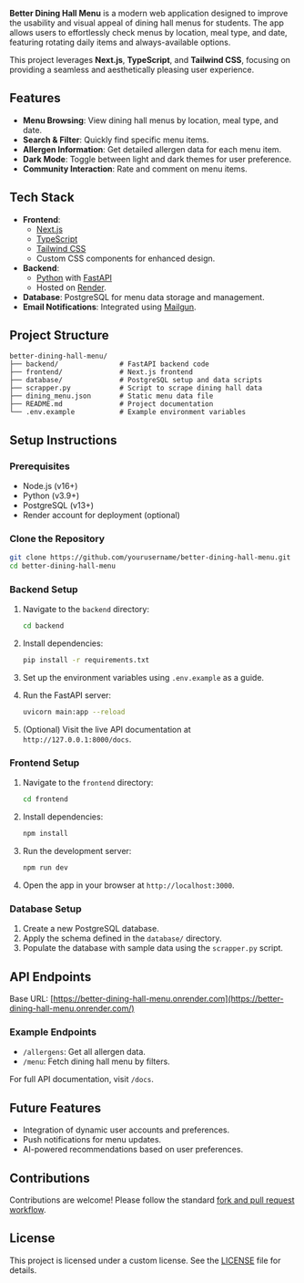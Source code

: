 **Better Dining Hall Menu** is a modern web application designed to improve the usability and visual appeal of dining hall menus for students. The app allows users to effortlessly check menus by location, meal type, and date, featuring rotating daily items and always-available options.

This project leverages **Next.js**, **TypeScript**, and **Tailwind CSS**, focusing on providing a seamless and aesthetically pleasing user experience.

## Features

- **Menu Browsing**: View dining hall menus by location, meal type, and date.
- **Search & Filter**: Quickly find specific menu items.
- **Allergen Information**: Get detailed allergen data for each menu item.
- **Dark Mode**: Toggle between light and dark themes for user preference.
- **Community Interaction**: Rate and comment on menu items.

## Tech Stack

- **Frontend**:
  - [Next.js](https://nextjs.org/)
  - [TypeScript](https://www.typescriptlang.org/)
  - [Tailwind CSS](https://tailwindcss.com/)
  - Custom CSS components for enhanced design.
- **Backend**:
  - [Python](https://www.python.org/) with [FastAPI](https://fastapi.tiangolo.com/)
  - Hosted on [Render](https://render.com/).
- **Database**: PostgreSQL for menu data storage and management.
- **Email Notifications**: Integrated using [Mailgun](https://www.mailgun.com/).

## Project Structure

```
better-dining-hall-menu/
├── backend/               # FastAPI backend code
├── frontend/              # Next.js frontend
├── database/              # PostgreSQL setup and data scripts
├── scrapper.py            # Script to scrape dining hall data
├── dining_menu.json       # Static menu data file
├── README.md              # Project documentation
└── .env.example           # Example environment variables
```

## Setup Instructions

### Prerequisites

- Node.js (v16+)
- Python (v3.9+)
- PostgreSQL (v13+)
- Render account for deployment (optional)

### Clone the Repository

```bash
git clone https://github.com/yourusername/better-dining-hall-menu.git
cd better-dining-hall-menu
```

### Backend Setup

1. Navigate to the `backend` directory:
   ```bash
   cd backend
   ```
2. Install dependencies:
   ```bash
   pip install -r requirements.txt
   ```
3. Set up the environment variables using `.env.example` as a guide.

4. Run the FastAPI server:

   ```bash
   uvicorn main:app --reload
   ```

5. (Optional) Visit the live API documentation at `http://127.0.0.1:8000/docs`.

### Frontend Setup

1. Navigate to the `frontend` directory:
   ```bash
   cd frontend
   ```
2. Install dependencies:
   ```bash
   npm install
   ```
3. Run the development server:

   ```bash
   npm run dev
   ```

4. Open the app in your browser at `http://localhost:3000`.

### Database Setup

1. Create a new PostgreSQL database.
2. Apply the schema defined in the `database/` directory.
3. Populate the database with sample data using the `scrapper.py` script.

## API Endpoints

Base URL: [https://better-dining-hall-menu.onrender.com](https://better-dining-hall-menu.onrender.com/)

### Example Endpoints

- `/allergens`: Get all allergen data.
- `/menu`: Fetch dining hall menu by filters.

For full API documentation, visit `/docs`.

## Future Features

- Integration of dynamic user accounts and preferences.
- Push notifications for menu updates.
- AI-powered recommendations based on user preferences.

## Contributions

Contributions are welcome! Please follow the standard [fork and pull request workflow](https://docs.github.com/en/get-started/quickstart/contributing-to-projects).

## License

This project is licensed under a custom license. See the [LICENSE](LICENSE) file for details.
